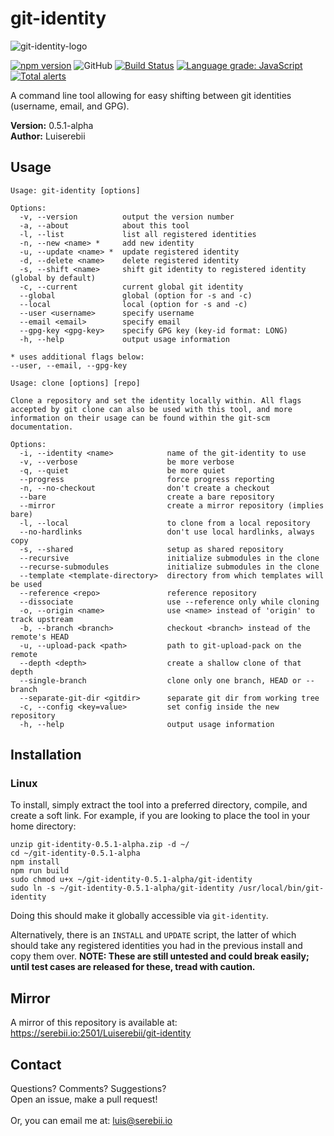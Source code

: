# git-identity
![git-identity-logo](https://serebii.io/projects/img/git-identity-padded-rounded.png)

[![npm version](https://badge.fury.io/js/%40luiserebii%2Fgit-identity.svg)](https://badge.fury.io/js/%40luiserebii%2Fgit-identity)
![GitHub](https://img.shields.io/github/license/Luiserebii/git-identity?color=g)
[![Build Status](https://travis-ci.org/Luiserebii/git-identity.svg?branch=master)](https://travis-ci.org/Luiserebii/git-identity)
[![Language grade: JavaScript](https://img.shields.io/lgtm/grade/javascript/g/Luiserebii/git-identity.svg?logo=lgtm&logoWidth=18)](https://lgtm.com/projects/g/Luiserebii/git-identity/context:javascript)
[![Total alerts](https://img.shields.io/lgtm/alerts/g/Luiserebii/git-identity.svg?logo=lgtm&logoWidth=18)](https://lgtm.com/projects/g/Luiserebii/git-identity/alerts/)

A command line tool allowing for easy shifting between git identities (username, email, and GPG).

<b>Version:</b> 0.5.1-alpha<br/>
<b>Author:</b> Luiserebii

## Usage
```
Usage: git-identity [options]

Options:
  -v, --version          output the version number
  -a, --about            about this tool
  -l, --list             list all registered identities
  -n, --new <name> *     add new identity
  -u, --update <name> *  update registered identity
  -d, --delete <name>    delete registered identity
  -s, --shift <name>     shift git identity to registered identity (global by default)
  -c, --current          current global git identity
  --global               global (option for -s and -c)
  --local                local (option for -s and -c)
  --user <username>      specify username
  --email <email>        specify email
  --gpg-key <gpg-key>    specify GPG key (key-id format: LONG)
  -h, --help             output usage information

* uses additional flags below: 
--user, --email, --gpg-key
```

```
Usage: clone [options] [repo]

Clone a repository and set the identity locally within. All flags accepted by git clone can also be used with this tool, and more information on their usage can be found within the git-scm documentation.

Options:
  -i, --identity <name>            name of the git-identity to use
  -v, --verbose                    be more verbose
  -q, --quiet                      be more quiet
  --progress                       force progress reporting
  -n, --no-checkout                don't create a checkout
  --bare                           create a bare repository
  --mirror                         create a mirror repository (implies bare)
  -l, --local                      to clone from a local repository
  --no-hardlinks                   don't use local hardlinks, always copy
  -s, --shared                     setup as shared repository
  --recursive                      initialize submodules in the clone
  --recurse-submodules             initialize submodules in the clone
  --template <template-directory>  directory from which templates will be used
  --reference <repo>               reference repository
  --dissociate                     use --reference only while cloning
  -o, --origin <name>              use <name> instead of 'origin' to track upstream
  -b, --branch <branch>            checkout <branch> instead of the remote's HEAD
  -u, --upload-pack <path>         path to git-upload-pack on the remote
  --depth <depth>                  create a shallow clone of that depth
  --single-branch                  clone only one branch, HEAD or --branch
  --separate-git-dir <gitdir>      separate git dir from working tree
  -c, --config <key=value>         set config inside the new repository
  -h, --help                       output usage information
```


## Installation
### Linux
To install, simply extract the tool into a preferred directory, compile, and create a soft link. For example, if you are looking to place the tool in your home directory:
```
unzip git-identity-0.5.1-alpha.zip -d ~/
cd ~/git-identity-0.5.1-alpha
npm install
npm run build
sudo chmod u+x ~/git-identity-0.5.1-alpha/git-identity
sudo ln -s ~/git-identity-0.5.1-alpha/git-identity /usr/local/bin/git-identity
```

Doing this should make it globally accessible via `git-identity`. 

Alternatively, there is an `INSTALL` and `UPDATE` script, the latter of which should take any registered identities you had in the previous install and copy them over. **NOTE: These are still untested and could break easily; until test cases are released for these, tread with caution.**

## Mirror
A mirror of this repository is available at: <https://serebii.io:2501/Luiserebii/git-identity>

## Contact
Questions? Comments? Suggestions? <br/>
Open an issue, make a pull request!
<br/><br/>
Or, you can email me at: luis@serebii.io
